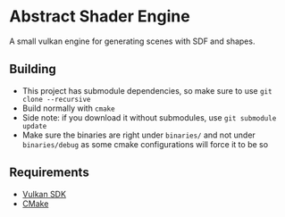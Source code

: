 # Abstract Shader Engine
A small vulkan engine for generating scenes with SDF and shapes.

## Building
- This project has submodule dependencies, so make sure to use `git clone --recursive`
- Build normally with `cmake`
- Side note: if you download it without submodules, use `git submodule update`
- Make sure the binaries are right under `binaries/` and not under `binaries/debug` as some cmake configurations will force it to be so

## Requirements
- [Vulkan SDK](https://www.lunarg.com/vulkan-sdk/)
- [CMake](https://cmake.org/download/)
